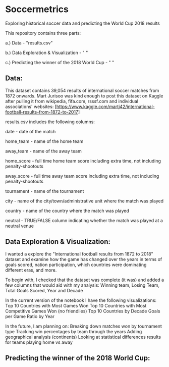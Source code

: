 # Soccermetrics
Exploring historical soccer data and predicting the World Cup 2018 results

This repository contains three parts:

a.) Data - "results.csv"

b.) Data Exploration & Visualization - " "

c.) Predicting the winner of the 2018 World Cup - " "


## Data:
This dataset contains 39,054 results of international soccer matches from 1872 onwards. 
Mart Jurisoo was kind enough to post this dataset on Kaggle after pulling it from wikipedia, fifa.com, rsssf.com and individual associations' websites: [https://www.kaggle.com/martj42/international-football-results-from-1872-to-2017] 

results.csv includes the following columns:

date - date of the match

home_team - name of the home team

away_team - name of the away team

home_score - full time home team score including extra time, not including penalty-shootouts

away_score - full time away team score including extra time, not including penalty-shootouts

tournament - name of the tournament

city - name of the city/town/administrative unit where the match was played

country - name of the country where the match was played

neutral - TRUE/FALSE column indicating whether the match was played at a neutral venue


## Data Exploration & Visualization:
I wanted a explore the "International football results from 1872 to 2018" dataset and examine how the game has changed over the years in terms of goals scored, nation participation, which countries were dominating different eras, and more.

To begin with, I checked that the dataset was complete (it was) and added a few columns that would aid with my analysis:
Winning team, Losing Team, Total Goals Scored, Year and Decade

In the current version of the notebook I have the following visualizations:
Top 10 Countries with Most Games Won
Top 10 Countries with Most Competitive Games Won (no friendlies)
Top 10 Countries by Decade
Goals per Game Ratio by Year

In the future, I am planning on:
Breaking down matches won by tournament type
Tracking win percentages by team through the years
Adding geographical analysis (continents)
Looking at statistical differences results for teams playing home vs away

## Predicting the winner of the 2018 World Cup:
